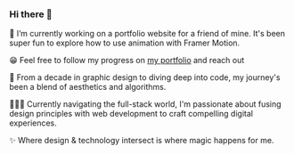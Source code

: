 ### Hi there 👋

🔭 I’m currently working on a portfolio website for a friend of mine. It's been super fun to explore how to use animation with Framer Motion.

😁 Feel free to follow my progress on [my portfolio](https://www.lvanni.org) and reach out

🦄 From a decade in graphic design to diving deep into code, my journey's been a blend of aesthetics and algorithms.

👨🏻‍💻 Currently navigating the full-stack world, I'm passionate about fusing design principles with web development to craft compelling digital experiences.

✨ Where design & technology intersect is where magic happens for me.


<!--
**lvan-ni/lvan-ni** is a ✨ _special_ ✨ repository because its `README.md` (this file) appears on your GitHub profile.

Here are some ideas to get you started:

- 🔭 I’m currently working on ...
- 🌱 I’m currently learning ...
- 👯 I’m looking to collaborate on ...
- 🤔 I’m looking for help with ...
- 💬 Ask me about ...
- 📫 How to reach me: ...
- 😄 Pronouns: ...
- ⚡ Fun fact: ...
-->
